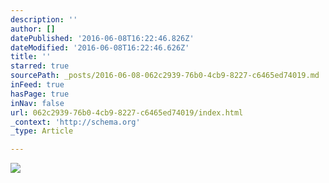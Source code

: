 ```yaml
---
description: ''
author: []
datePublished: '2016-06-08T16:22:46.826Z'
dateModified: '2016-06-08T16:22:46.626Z'
title: ''
starred: true
sourcePath: _posts/2016-06-08-062c2939-76b0-4cb9-8227-c6465ed74019.md
inFeed: true
hasPage: true
inNav: false
url: 062c2939-76b0-4cb9-8227-c6465ed74019/index.html
_context: 'http://schema.org'
_type: Article

---
```

![](https://the-grid-user-content.s3-us-west-2.amazonaws.com/c4688614-bd35-493f-8e58-bc8be1c0427e.png)